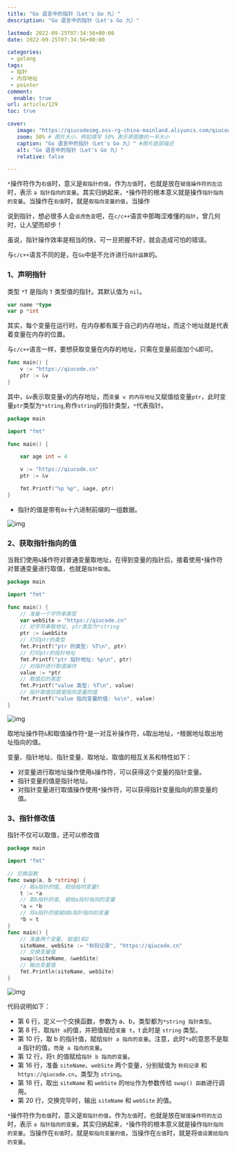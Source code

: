 ```yaml
---
title: "Go 语言中的指针（Let's Go 九）"
description: "Go 语言中的指针（Let's Go 九）"

lastmod: 2022-09-25T07:34:56+00:00
date: 2022-09-25T07:34:56+00:00

categories:
 - golang
tags:
 - 指针
 - 内存地址
 - pointer
comment:
  enable: true
url: article/129
toc: true

cover:
   image: "https://qiucodeimg.oss-rg-china-mainland.aliyuncs.com/qiucode2020/1664091108072.png" #图片路径例如：posts/tech/123/123.png
   zoom: 50% # 图片大小，例如填写 50% 表示原图像的一半大小
   caption: "Go 语言中的指针（Let's Go 九）" #图片底部描述
   alt: "Go 语言中的指针（Let's Go 九）"
   relative: false

---
```


`*`操作符作为```右值```时，意义是```取指针的值```，作为```左值```时，也就是放在```赋值操作符的左边```时，表示 ```a 指针指向的变量```。其实归纳起来，`*`操作符的根本意义就是操作```指针指向的变量```。当操作在```右值```时，就是```取指向变量的值```，当操作

<!--more-->

说到指针，想必很多人会`谈虎色变`吧，在`c/c++`语言中那晦涩难懂的`指针`，曾几何时，让人望而却步！

虽说，指针操作效率是相当的快，可一旦把握不好，就会造成可怕的错误。

与`c/c++`语言不同的是，在`Go`中是不允许进行`指针运算`的。

### 1、声明指针

类型 `*T` 是指向 `T` 类型值的指针。其默认值为 `nil`。

```go
var name *type
var p *int
```



其实，每个变量在运行时，在内存都有属于自己的内存地址，而这个地址就是代表着变量在内存的位置。

与`c/c++`语言一样，要想获取变量在内存的地址，只需在变量前面加个`&`即可。

```go
func main() {
    v := "https://qiucode.cn"
    ptr := &v
}
```



其中，`&v`表示取变量`v`的内存地址，而`变量 v 的内存地址`又赋值给变量`ptr`，此时变量`ptr`类型为`*string`,称作`string`的指针类型，`*`代表指针。

```go
package main

import "fmt"

func main() {

    var age int = 4

    v := "https://qiucode.cn"
    ptr := &v

    fmt.Printf("%p %p", &age, ptr)
}
```



- 指针的值是带有`0x`十六进制前缀的一组数据。

![img](https://qiucodeimg.oss-rg-china-mainland.aliyuncs.com/qiucode2020/1664091108072.png)

### 2、获取指针指向的值

当我们使用`&`操作符对普通变量取地址，在得到变量的指针后，接着使用`*`操作符对普通变量进行取值，也就是`指针取值`。

```go
package main

import "fmt"

func main() {
    // 准备一个字符串类型
    var webSite = "https://qiucode.cn"
    // 对字符串取地址, ptr类型为*string
    ptr := &webSite
    // 打印ptr的类型
    fmt.Printf("ptr 的类型: %T\n", ptr)
    // 打印ptr的指针地址
    fmt.Printf("ptr 指针地址: %p\n", ptr)
    // 对指针进行取值操作
    value := *ptr
    // 取值后的类型
    fmt.Printf("value 类型: %T\n", value)
    // 指针取值后就是指向变量的值
    fmt.Printf("value 指向变量的值: %s\n", value)
}
```



![img](https://qiucodeimg.oss-rg-china-mainland.aliyuncs.com/qiucode2020/1664091139395.png)

取地址操作符`&`和取值操作符`*`是一对互补操作符，`&`取出地址，`*`根据地址取出地址指向的值。

变量、指针地址、指针变量、取地址、取值的相互关系和特性如下：

- 对变量进行取地址操作使用`&`操作符，可以获得这个变量的指针变量。
- 指针变量的值是指针地址。
- 对指针变量进行取值操作使用`*`操作符，可以获得指针变量指向的原变量的值。

### 3、指针修改值

指针不仅可以取值，还可以修改值

```go
package main

import "fmt"

// 交换函数
func swap(a, b *string) {
    // 取a指针的值, 赋给临时变量t
    t := *a
    // 取b指针的值, 赋给a指针指向的变量
    *a = *b
    // 将a指针的值赋给b指针指向的变量
    *b = t
}
func main() {
    // 准备两个变量, 赋值1和2
    siteName, webSite := "秋码记录", "https://qiucode.cn"
    // 交换变量值
    swap(&siteName, &webSite)
    // 输出变量值
    fmt.Println(siteName, webSite)
}
```



![img](https://qiucodeimg.oss-rg-china-mainland.aliyuncs.com/qiucode2020/1664091187111.png)

代码说明如下：

- 第 6 行，定义一个交换函数，参数为 a、b，类型都为`*string 指针类型`。
- 第 8 行，取`指针 a`的值，并把值赋给`变量 t`，t 此时是 `string` 类型。
- 第 10 行，取 b 的指针值，赋给`指针 a 指向的变量`。注意，此时`*a`的意思不是取 a 指针的值，`而是 a 指向的变量`。
- 第 12 行，将`t` 的值赋给`指针 b 指向的变量`。
- 第 16 行，准备 `siteName`、`webSite` 两个变量，分别赋值为 `秋码记录` 和 `https://qiucode.cn`，类型为 `string`。
- 第 18 行，取出 `siteName` 和 `webSite` 的`地址`作为参数传给 `swap() 函数`进行调用。
- 第 20 行，交换完毕时，输出 `siteName` 和 `webSite` 的值。

`*`操作符作为`右值`时，意义是`取指针的值`，作为`左值`时，也就是放在`赋值操作符的左边`时，表示 `a 指针指向的变量`。其实归纳起来，`*`操作符的根本意义就是操作`指针指向的变量`。当操作在`右值`时，就是`取指向变量的值`，当操作在`左值`时，就是将`值设置给指向的变量`。